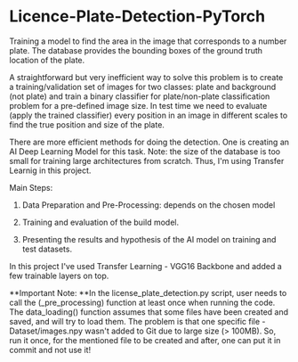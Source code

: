 # Licence-Plate-Detection-PyTorch

Training a model to find the area in the image that corresponds to a number plate.
The database provides the bounding boxes of the ground truth location of the plate. 

A straightforward but very inefficient way to solve this problem is to create a training/validation set of images for two classes: 
plate and background (not plate) and train a binary classifier for plate/non-plate classification problem for a pre-defined image size.
In test time we need to evaluate (apply the trained classifier)  every position in an image in different scales to find the true position and size of the plate.

There are more efficient methods for doing the detection. One is creating an AI Deep Learning Model for this task.
Note: the size of the database is too small for training large architectures from scratch. Thus, I'm using Transfer Learnig in this project.


Main Steps:

1. Data Preparation and Pre-Processing: depends on the chosen model

2. Training and evaluation of the build model.

3. Presenting the results and hypothesis of the AI model on training and test datasets.

In this project I've used Transfer Learning - VGG16 Backbone and added a few trainable layers on top.


**Important Note:
**In the license_plate_detection.py script, user needs to call the (_pre_processing) function at least once when running the code.
  The data_loading() function assumes that some files have been created and saved, and will try to load them.
  The problem is that one specific file - Dataset/images.npy wasn't added to Git due to large size (> 100MB).
  So, run it once, for the mentioned file to be created and after, one can put it in commit and not use it!
